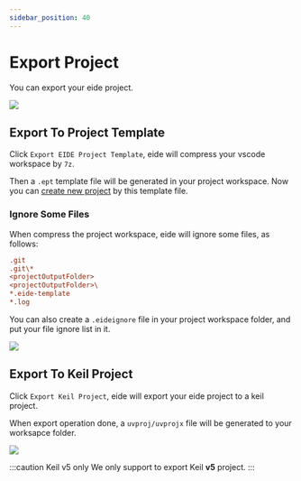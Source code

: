 ```yaml
---
sidebar_position: 40
---
```


# Export Project

You can export your eide project.

![](/img/prj_export_btns.png)

## Export To Project Template

Click `Export EIDE Project Template`, eide will compress your vscode workspace by `7z`.

Then a `.ept` template file will be generated in your project workspace. Now you can [create new project](../getting-started/new_prj) by this template file.

### Ignore Some Files

When compress the project workspace, eide will ignore some files, as follows:

```ini
.git
.git\*
<projectOutputFolder>
<projectOutputFolder>\
*.eide-template
*.log
```

You can also create a `.eideignore` file in your project workspace folder, and put your file ignore list in it.

![](/img/export_ignore_file.png)

## Export To Keil Project

Click `Export Keil Project`, eide will export your eide project to a keil project.

When export operation done, a `uvproj/uvprojx` file will be generated to your worksapce folder.

![](/img/export_keil_prj_file.png)

:::caution Keil v5 only
We only support to export Keil **v5** project.
:::
